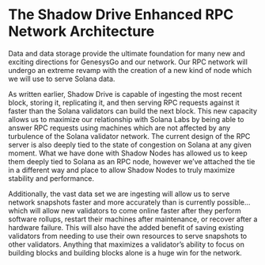 # The Shadow Drive Enhanced RPC Network Architecture

Data and data storage provide the ultimate foundation for many new and exciting directions for GenesysGo and our network. Our RPC network will undergo an extreme revamp with the creation of a new kind of node which we will use to serve Solana data.

As written earlier, Shadow Drive is capable of ingesting the most recent block, storing it, replicating it, and then serving RPC requests against it faster than the Solana validators can build the next block. This new capacity allows us to maximize our relationship with Solana Labs by being able to answer RPC requests using machines which are not affected by any turbulence of the Solana validator network. The current design of the RPC server is also deeply tied to the state of congestion on Solana at any given moment. What we have done with Shadow Nodes has allowed us to keep them deeply tied to Solana as an RPC node, however we’ve attached the tie in a different way and place to allow Shadow Nodes to truly maximize stability and performance.

Additionally, the vast data set we are ingesting will allow us to serve network snapshots faster and more accurately than is currently possible… which will allow new validators to come online faster after they perform software rollups, restart their machines after maintenance, or recover after a hardware failure. This will also have the added benefit of saving existing validators from needing to use their own resources to serve snapshots to other validators. Anything that maximizes a validator’s ability to focus on building blocks and building blocks alone is a huge win for the network.
